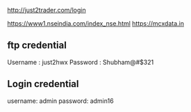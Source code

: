 
http://just2trader.com/login

https://www1.nseindia.com/index_nse.html
https://mcxdata.in

ftp credential
-----------------
Username : just2hwx
Password : Shubham@#$321

Login credential
------------------
username: admin
password: admin16
